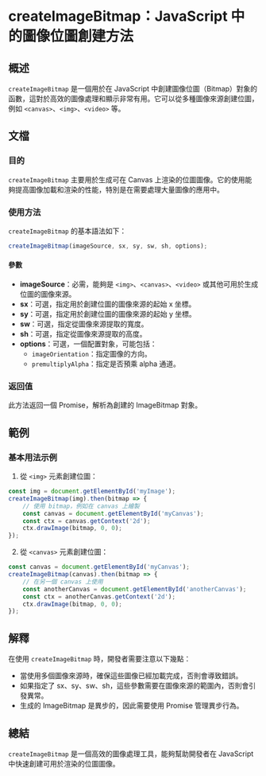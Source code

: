<!--
Meta Description: # createImageBitmap：JavaScript 中的圖像位圖創建方法 ## 概述 `createImageBitmap` 是一個用於在 JavaScript 中創建圖像位圖（Bitmap）對象的函數，這對於高效的圖像處理和顯示非常有用。它可以從多種圖像來源創建位圖，例如 `<canva...
Meta Keywords: canvas, createimagebitmap, javascript, bitmap, const
-->

# createImageBitmap：JavaScript 中的圖像位圖創建方法

## 概述
`createImageBitmap` 是一個用於在 JavaScript 中創建圖像位圖（Bitmap）對象的函數，這對於高效的圖像處理和顯示非常有用。它可以從多種圖像來源創建位圖，例如 `<canvas>`、`<img>`、`<video>` 等。

## 文檔
### 目的
`createImageBitmap` 主要用於生成可在 Canvas 上渲染的位圖圖像。它的使用能夠提高圖像加載和渲染的性能，特別是在需要處理大量圖像的應用中。

### 使用方法
`createImageBitmap` 的基本語法如下：

```javascript
createImageBitmap(imageSource, sx, sy, sw, sh, options);
```

#### 參數
- **imageSource**：必需，能夠是 `<img>`、`<canvas>`、`<video>` 或其他可用於生成位圖的圖像來源。
- **sx**：可選，指定用於創建位圖的圖像來源的起始 x 坐標。
- **sy**：可選，指定用於創建位圖的圖像來源的起始 y 坐標。
- **sw**：可選，指定從圖像來源提取的寬度。
- **sh**：可選，指定從圖像來源提取的高度。
- **options**：可選，一個配置對象，可能包括：
  - `imageOrientation`：指定圖像的方向。
  - `premultiplyAlpha`：指定是否預乘 alpha 通道。

### 返回值
此方法返回一個 Promise，解析為創建的 ImageBitmap 對象。

## 範例
### 基本用法示例

1. 從 `<img>` 元素創建位圖：
```javascript
const img = document.getElementById('myImage');
createImageBitmap(img).then(bitmap => {
    // 使用 bitmap，例如在 canvas 上繪製
    const canvas = document.getElementById('myCanvas');
    const ctx = canvas.getContext('2d');
    ctx.drawImage(bitmap, 0, 0);
});
```

2. 從 `<canvas>` 元素創建位圖：
```javascript
const canvas = document.getElementById('myCanvas');
createImageBitmap(canvas).then(bitmap => {
    // 在另一個 canvas 上使用
    const anotherCanvas = document.getElementById('anotherCanvas');
    const ctx = anotherCanvas.getContext('2d');
    ctx.drawImage(bitmap, 0, 0);
});
```

## 解釋
在使用 `createImageBitmap` 時，開發者需要注意以下幾點：
- 當使用多個圖像來源時，確保這些圖像已經加載完成，否則會導致錯誤。
- 如果指定了 sx、sy、sw、sh，這些參數需要在圖像來源的範圍內，否則會引發異常。
- 生成的 ImageBitmap 是異步的，因此需要使用 Promise 管理異步行為。

## 總結
`createImageBitmap` 是一個高效的圖像處理工具，能夠幫助開發者在 JavaScript 中快速創建可用於渲染的位圖圖像。